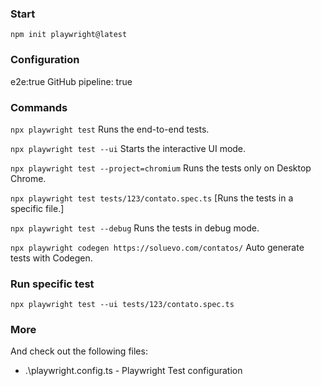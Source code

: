 ### Start
`npm init playwright@latest`

### Configuration
e2e:true
GitHub pipeline: true

### Commands
`npx playwright test`
Runs the end-to-end tests.

`npx playwright test --ui`
Starts the interactive UI mode.

`npx playwright test --project=chromium`
Runs the tests only on Desktop Chrome.

`npx playwright test tests/123/contato.spec.ts`
[Runs the tests in a specific file.]

`npx playwright test --debug`
Runs the tests in debug mode.

`npx playwright codegen https://soluevo.com/contatos/`
Auto generate tests with Codegen.

### Run specific test
`npx playwright test --ui tests/123/contato.spec.ts`

### More
And check out the following files:
  - .\playwright.config.ts - Playwright Test configuration